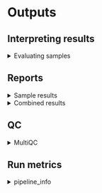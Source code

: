# Outputs 

## Interpreting results

<details markdown=1>
<summary>Evaluating samples</summary>

### How to judge the success of a sequencing run

- Does the assembly size match known/published values for this species?
- Into how many contigs was the sample assembled?
- Are the reads potentially contaminated?
- Does the taxonomic profile suggest the presence of more than one species?
- How complete is the assembly?
- How much read coverage do we have (for each sequencing technololgy)
- How complete is the gene space coverage and are there many duplicate BUSCO hits?

#### General statistics

Basically, our goal should be to have highly contiguous assembly, without any contaminations or obvious errors. The `general statistics` section provides some immediate hints:

![general](../images/multiqc_general_stats.png)

#### Confindr

Secondly, `ConfindR` results inform about potential contamination issues:

![confindr](../images/multiqc_confindr.png)

#### Quast

QUAST provides some insights into the assembly quality - with some caveats concerning missamblies etc, based on the availability of a suitable reference genome against which to compare. 

![quast](../images/multiqc_quast.png)

#### Busco

BUSCO identifies the presence of expected conserved bacterial genes - a good assembly should be near-complete and not contain many duplicated BUSCOs. 

![busco](../images/multiqc_busco.png)

#### Kraken

Complementary to ConfindR, Kraken can be used to check if the sample consists of more than one species.A low level of abundance is typically no reason for concern and more likely the result of low complexiyt sequence motifs. 

![kraken](../images/multiqc_kraken.png)

#### Technology-specific QC

GABI generates additional MultiQC reports for each sequencing technology. These can be used to get a few more details, for example for the ConfindR results or the technology-specific sequence coverage of the final assembly.

</details>

## Reports

<details markdown=1>
<summary>Sample results</summary>

For each sample, a folder is created with results from various tools, as follows:

- amr - Predictions of antimicrobial resistance genes
  - abricate - Results from Abricate
  - amrfinderplus - Results from AMFfinderPlus
- annotation - Gene model predictions
  - prokka - Prokka annotations
- assembly - The genome assembly and related information
  - busco - Busco analysis of gene space coverage
  - quast - Quast assembly metrics
  - flye/dragonflye/shovill - the assembler output(s)
- mlst - MLST typing results
- Plamids - Identification of plasmids from the assembly
- qc - Basic read QC
  - fastqc - Quality metrics of reads
  - confindr_results - ConfindR contamination check
- taxonomy - Taxonomic profiling using raw reads
  - kraken2 - Results from Kraken2
- sample.json - A coarse summary of various sample-level results

</details>

<details markdown=1>
<summary>Combined results</summary>

Some results are computed for all samples of a run, or for all samples belonging to the same species. These results are as follows:

- cgMLST - core genome MLST calls
  - chewbbaca - Results from Chewbbaca across all samples from the same species, including minimal spanning tree and distance matrix
  - pymlst - Results from pyMLST across all samples from the same species (distance matrix only)
- AMR
  - Aggregated results from supported antimicrobial resistance gene predictors

</details>

## QC

<details markdown=1>
<summary>MultiQC</summary>

- run_name_multiqc_report.html - Sample-level summary
- Illumina - QC metrics relating to Illumina data
- Nanopore - QC metrics relating to Nanopore data
- Pacbio - QC metrics relating to Pacbio data

</details>

## Run metrics

<details markdown=1>
<summary>pipeline_info</summary>

This folder contains the pipeline run metrics

- pipeline_dag.svg - the workflow graph (only available if GraphViz is installed)
- pipeline_report.html - the (graphical) summary of all completed tasks and their resource usage
- pipeline_report.txt - a short summary of this analysis run in text format
- pipeline_timeline.html - chronological report of compute tasks and their duration
- pipeline_trace.txt - Detailed trace log of all processes and their various metrics

</details>

